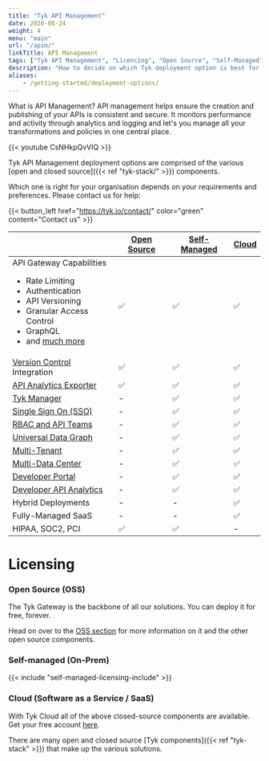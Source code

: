 ```yaml
---
title: "Tyk API Management"
date: 2020-06-24
weight: 4
menu: "main"
url: "/apim/"
linkTitle: API Management
tags: ["Tyk API Management", "Licencing", "Open Source", "Self-Managed", "Tyk Cloud", "API Gateway"]
description: "How to decide on which Tyk deployment option is best for you"
aliases:
    - /getting-started/deployment-options/
---
```


What is API Management? API management helps ensure the creation and publishing of your APIs is consistent and secure. It monitors performance and activity through analytics and logging and let's you manage all your transformations and policies in one central place.

{{< youtube CsNHkpQvVlQ >}}

Tyk API Management deployment options are comprised of the various [open and closed source]({{< ref "tyk-stack/" >}}) components.

Which one is right for your organisation depends on your requirements and preferences.  Please contact us for help:

{{< button_left href="https://tyk.io/contact/" color="green" content="Contact us" >}}

|                          | [Open Source][11]  |   [Self-Managed][12]     |  [Cloud][13]
|--------------------------|--------------|--------------------|---------
| API Gateway Capabilities <br> <ul><li>Rate Limiting</li><li>Authentication</li> <li>API Versioning</li><li>Granular Access Control</li><li>GraphQL</li>  <li>and [much more][1]</li></ul> | ✅               |✅	                |✅      
| [Version Control][2] Integration | ✅		  |✅	              |✅	 
| [API Analytics Exporter][3]| ✅		      |✅	              |✅	 
| [Tyk Manager][4] | -	          |✅	              |✅	 
| [Single Sign On (SSO)][5]     | -	          |✅	              |✅	      
| [RBAC and API Teams][6]         | -	          |✅	              |✅	      
| [Universal Data Graph][7]     | -	          |✅	              |✅	      
| [Multi-Tenant][15]             | -	          |✅	              |✅	      
| [Multi-Data Center][8]        | -	          |✅	              |✅	      
| [Developer Portal][9]         | -		      |✅	              |✅	 
| [Developer API Analytics][10]  | -		      |✅	              |✅	   
| Hybrid Deployments                       | -		      |-	              |✅
| Fully-Managed SaaS       | -		      |-	              |✅
| HIPAA, SOC2, PCI          | ✅		      |✅	              | -

[1]: /apim/open-source#tyk-gateway
[2]: /tyk-sync/
[3]: /tyk-pump/
[4]: /tyk-dashboard/
[5]: /advanced-configuration/integrate/sso/
[6]: /tyk-dashboard/rbac/
[7]: /universal-data-graph/
[8]: /tyk-multi-data-centre/
[9]: /tyk-developer-portal/
[10]: /tyk-dashboard-analytics/
[11]: /apim/open-source
[12]: /tyk-on-premises/
[13]: https://account.cloud-ara.tyk.io/signup
[14]: https://tyk.io/price-comparison/?__hstc=181257784.269e6993c6140df347029595da3a8f[…]4015210561.61&__hssc=181257784.22.1614015210561&__hsfp=1600587040
[15]: /basic-config-and-security/security/dashboard/organisations/


# Licensing
### Open Source (OSS)
The Tyk Gateway is the backbone of all our solutions.  You can deploy it for free, forever.

Head on over to the [OSS section][11] for more information on it and the other open source components.
### Self-managed (On-Prem)

{{< include "self-managed-licensing-include" >}}


### Cloud (Software as a Service / SaaS)
With Tyk Cloud all of the above closed-source components are available. Get your free account [here][13].


There are many open and closed source [Tyk components]({{< ref "tyk-stack" >}}) that make up the various solutions.
